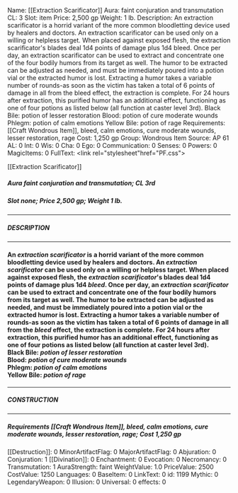 Name: [[Extraction Scarificator]]
Aura: faint conjuration and transmutation
CL: 3
Slot: item
Price: 2,500 gp
Weight: 1 lb.
Description: An extraction scarificator is a horrid variant of the more common bloodletting device used by healers and doctors. An extraction scarificator can be used only on a willing or helpless target. When placed against exposed flesh, the extraction scarificator's blades deal 1d4 points of damage plus 1d4 bleed. Once per day, an extraction scarificator can be used to extract and concentrate one of the four bodily humors from its target as well. The humor to be extracted can be adjusted as needed, and must be immediately poured into a potion vial or the extracted humor is lost. Extracting a humor takes a variable number of rounds-as soon as the victim has taken a total of 6 points of damage in all from the bleed effect, the extraction is complete. For 24 hours after extraction, this purified humor has an additional effect, functioning as one of four potions as listed below (all function at caster level 3rd). Black Bile: potion of lesser restoration Blood: potion of cure moderate wounds Phlegm: potion of calm emotions Yellow Bile: potion of rage
Requirements: [[Craft Wondrous Item]], bleed, calm emotions, cure moderate wounds, lesser restoration, rage
Cost: 1,250 gp
Group: Wondrous Item
Source: AP 61
AL: 0
Int: 0
Wis: 0
Cha: 0
Ego: 0
Communication: 0
Senses: 0
Powers: 0
MagicItems: 0
FullText: <link rel="stylesheet"href="PF.css"><div class="heading"><p class="alignleft">[[Extraction Scarificator]]</p><div style="clear: both;"></div></div><div><h5><b>Aura </b>faint conjuration and transmutation; <b>CL </b>3rd</h5><h5><b>Slot </b>none; <b>Price </b>2,500 gp; <b>Weight </b>1 lb.</h5></div><hr/><div><h5><b>DESCRIPTION</b></h5></div><hr/><div><h4><p>An <i>extraction scarificator</i> is a horrid variant of the more common bloodletting device used by healers and doctors. An <i>extraction scarificator</i> can be used only on a willing or helpless target. When placed against exposed flesh, the <i>extraction scarificator</i>'s blades deal 1d4 points of damage plus 1d4 <i>bleed</i>. Once per day, an <i>extraction scarificator</i> can be used to extract and concentrate one of the four bodily humors from its target as well. The humor to be extracted can be adjusted as needed, and must be immediately poured into a potion vial or the extracted humor is lost. Extracting a humor takes a variable number of rounds-as soon as the victim has taken a total of 6 points of damage in all from the <i>bleed</i> effect, the extraction is complete. For 24 hours after extraction, this purified humor has an additional effect, functioning as one of four potions as listed below (all function at caster level 3rd). <br><b>Black Bile</b>: <i>potion of <i>lesser restoration</i></i> <br><b>Blood</b>: <i>potion of <i>cure moderate wounds</i></i> <br><b>Phlegm</b>: <i>potion of <i>calm emotions</i></i> <br><b>Yellow Bile</b>: <i>potion of <i>rage</i></i></p></h4></div><hr/><div><h5><b>CONSTRUCTION</b></h5></div><hr/><div><h5><b>Requirements </b>[[Craft Wondrous Item]], <i>bleed</i>, <i>calm emotions</i>, <i>cure moderate wounds</i>, <i>lesser restoration</i>, <i>rage</i>; <b>Cost </b>1,250 gp</h5></div>
[[Destruction]]: 0
MinorArtifactFlag: 0
MajorArtifactFlag: 0
Abjuration: 0
Conjuration: 1
[[Divination]]: 0
Enchantment: 0
Evocation: 0
Necromancy: 0
Transmutation: 1
AuraStrength: faint
WeightValue: 1.0
PriceValue: 2500
CostValue: 1250
Languages: 0
BaseItem: 0
LinkText: 0
id: 1199
Mythic: 0
LegendaryWeapon: 0
Illusion: 0
Universal: 0
effects: 0
